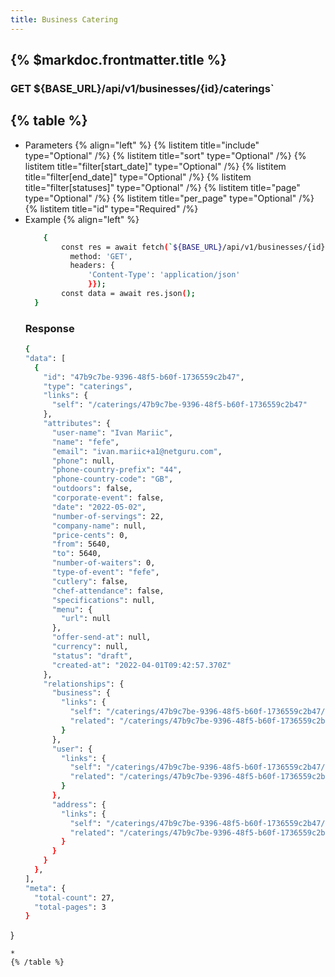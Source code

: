 ```yaml
---
title: Business Catering
---
```


## {% $markdoc.frontmatter.title %}

### GET ${BASE_URL}/api/v1/businesses/{id}/caterings`
{% table %}
---
* Parameters {% align="left" %}
  {% listitem title="include" type="Optional" /%}
  {% listitem title="sort" type="Optional" /%}
  {% listitem title="filter[start_date]" type="Optional" /%}
  {% listitem title="filter[end_date]" type="Optional" /%}
  {% listitem title="filter[statuses]" type="Optional" /%}
  {% listitem title="page" type="Optional" /%}
  {% listitem title="per_page" type="Optional" /%}
  {% listitem title="id" type="Required" /%}
* Example {% align="left" %}
  ```bash
      {
          const res = await fetch(`${BASE_URL}/api/v1/businesses/{id}/caterings`, {
            method: 'GET',
            headers: {
                'Content-Type': 'application/json'
                }});
          const data = await res.json();
    }
  ```
  ### Response
  ```bash
  {
  "data": [
    {
      "id": "47b9c7be-9396-48f5-b60f-1736559c2b47",
      "type": "caterings",
      "links": {
        "self": "/caterings/47b9c7be-9396-48f5-b60f-1736559c2b47"
      },
      "attributes": {
        "user-name": "Ivan Mariic",
        "name": "fefe",
        "email": "ivan.mariic+a1@netguru.com",
        "phone": null,
        "phone-country-prefix": "44",
        "phone-country-code": "GB",
        "outdoors": false,
        "corporate-event": false,
        "date": "2022-05-02",
        "number-of-servings": 22,
        "company-name": null,
        "price-cents": 0,
        "from": 5640,
        "to": 5640,
        "number-of-waiters": 0,
        "type-of-event": "fefe",
        "cutlery": false,
        "chef-attendance": false,
        "specifications": null,
        "menu": {
          "url": null
        },
        "offer-send-at": null,
        "currency": null,
        "status": "draft",
        "created-at": "2022-04-01T09:42:57.370Z"
      },
      "relationships": {
        "business": {
          "links": {
            "self": "/caterings/47b9c7be-9396-48f5-b60f-1736559c2b47/relationships/business",
            "related": "/caterings/47b9c7be-9396-48f5-b60f-1736559c2b47/business"
          }
        },
        "user": {
          "links": {
            "self": "/caterings/47b9c7be-9396-48f5-b60f-1736559c2b47/relationships/user",
            "related": "/caterings/47b9c7be-9396-48f5-b60f-1736559c2b47/user"
          }
        },
        "address": {
          "links": {
            "self": "/caterings/47b9c7be-9396-48f5-b60f-1736559c2b47/relationships/address",
            "related": "/caterings/47b9c7be-9396-48f5-b60f-1736559c2b47/address"
          }
        }
      }
    },
  ],
  "meta": {
    "total-count": 27,
    "total-pages": 3
  }
}
  ```
*
{% /table %}
